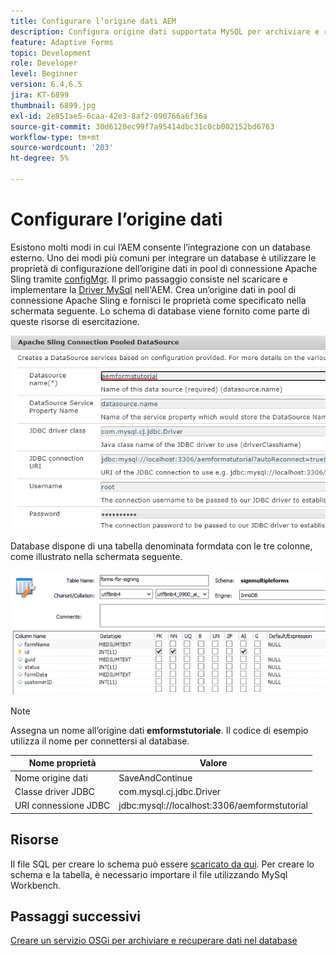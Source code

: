 ```yaml
---
title: Configurare l’origine dati AEM
description: Configura origine dati supportata MySQL per archiviare e recuperare i dati del modulo
feature: Adaptive Forms
topic: Development
role: Developer
level: Beginner
version: 6.4,6.5
jira: KT-6899
thumbnail: 6899.jpg
exl-id: 2e851ae5-6caa-42e3-8af2-090766a6f36a
source-git-commit: 30d6120ec99f7a95414dbc31c0cb002152bd6763
workflow-type: tm+mt
source-wordcount: '203'
ht-degree: 5%

---
```


# Configurare l’origine dati

Esistono molti modi in cui l’AEM consente l’integrazione con un database esterno. Uno dei modi più comuni per integrare un database è utilizzare le proprietà di configurazione dell’origine dati in pool di connessione Apache Sling tramite [configMgr](http://localhost:4502/system/console/configMgr).
Il primo passaggio consiste nel scaricare e implementare la [Driver MySql](https://mvnrepository.com/artifact/mysql/mysql-connector-java) nell&#39;AEM.
Crea un’origine dati in pool di connessione Apache Sling e fornisci le proprietà come specificato nella schermata seguente. Lo schema di database viene fornito come parte di queste risorse di esercitazione.

![data-source](assets/data-source.PNG)

Database dispone di una tabella denominata formdata con le tre colonne, come illustrato nella schermata seguente.

![database](assets/data-base.PNG)


>[!NOTE]
>Assegna un nome all’origine dati **emformstutoriale**. Il codice di esempio utilizza il nome per connettersi al database.

| Nome proprietà | Valore |
| ------------------------|--------------------------------------- |
| Nome origine dati | SaveAndContinue |
| Classe driver JDBC | com.mysql.cj.jdbc.Driver |
| URI connessione JDBC | jdbc:mysql://localhost:3306/aemformstutorial |

## Risorse

Il file SQL per creare lo schema può essere [scaricato da qui](assets/sign-multiple-forms.sql). Per creare lo schema e la tabella, è necessario importare il file utilizzando MySql Workbench.

## Passaggi successivi

[Creare un servizio OSGi per archiviare e recuperare dati nel database](./create-osgi-service.md)
